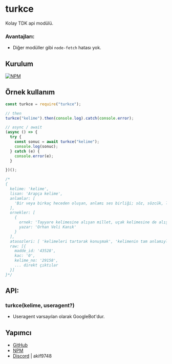 # turkce
Kolay TDK api modülü.

### Avantajları:
- Diğer modüller gibi `node-fetch` hatası yok.

## Kurulum
[![NPM](https://nodei.co/npm/turkce.png)](https://npmjs.org/package/turkce)

## Örnek kullanım
```js
const turkce = require("turkce");

// then
turkce("kelime").then(console.log).catch(console.error);

// async / await
(async () => {
  try {
    const sonuc = await turkce("kelime");
    console.log(sonuc);
  } catch (e) {
    console.error(e);
  }

})();

/*
{
  kelime: 'kelime',
  lisan: 'Arapça kelime',
  anlamlar: [
    'Bir veya birkaç heceden oluşan, anlamı ses birliği; söz, sözcük, lügat'
  ],
  ornekler: [
    {
      ornek: 'Tayyare kelimesine alışan millet, uçak kelimesine de alışır.',
      yazar: 'Orhan Veli Kanık'
    }
  ],
  atasozleri: [ 'kelimeleri tartarak konuşmak', 'kelimenin tam anlamıyla' ],
  raw: [{
    madde_id: '43528',
    kac: '0',
    kelime_no: '29158',
    ... direkt çıktılar
  }]
}*/
```
## API:
### turkce(kelime, useragent?)
- Useragent varsayılan olarak GoogleBot'dur.

## Yapımcı
* [GitHub](https://github.com/Akif9748) 
* [NPM](https://www.npmjs.com/~akif9748)
* [Discord](https://discord.com/users/539506680140922890) | akif9748